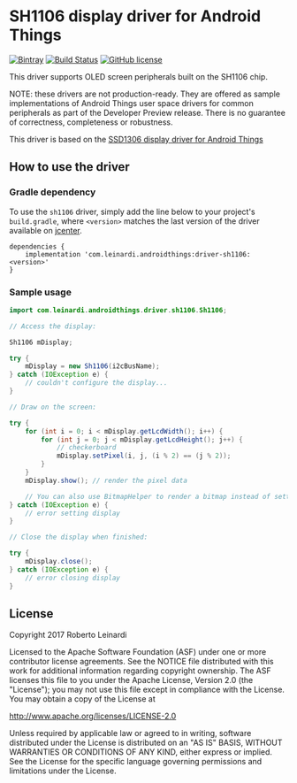 # SH1106 display driver for Android Things

[![Bintray](https://img.shields.io/bintray/v/leinardi/androidthings/driver-sh1106.svg?style=plastic)](https://bintray.com/leinardi/androidthings/driver-sh1106)
[![Build Status](https://img.shields.io/travis/leinardi/androidthings-drivers/master.svg?style=plastic)](https://travis-ci.org/leinardi/androidthings-drivers)
[![GitHub license](https://img.shields.io/github/license/leinardi/androidthings-drivers.svg?style=plastic)](https://github.com/leinardi/androidthings-drivers/blob/master/LICENSE)

This driver supports OLED screen peripherals built on the SH1106 chip.

NOTE: these drivers are not production-ready. They are offered as sample
implementations of Android Things user space drivers for common peripherals
as part of the Developer Preview release. There is no guarantee
of correctness, completeness or robustness.

This driver is based on the [SSD1306 display driver for Android Things](https://github.com/androidthings/contrib-drivers/tree/master/ssd1306) 

## How to use the driver

### Gradle dependency

To use the `sh1106` driver, simply add the line below to your project's `build.gradle`,
where `<version>` matches the last version of the driver available on [jcenter][jcenter].

```
dependencies {
    implementation 'com.leinardi.androidthings:driver-sh1106:<version>'
}
```

### Sample usage

```java
import com.leinardi.androidthings.driver.sh1106.Sh1106;

// Access the display:

Sh1106 mDisplay;

try {
    mDisplay = new Sh1106(i2cBusName);
} catch (IOException e) {
    // couldn't configure the display...
}

// Draw on the screen:

try {
    for (int i = 0; i < mDisplay.getLcdWidth(); i++) {
        for (int j = 0; j < mDisplay.getLcdHeight(); j++) {
            // checkerboard
            mDisplay.setPixel(i, j, (i % 2) == (j % 2));
        }
    }
    mDisplay.show(); // render the pixel data

    // You can also use BitmapHelper to render a bitmap instead of setting pixels manually
} catch (IOException e) {
    // error setting display
}

// Close the display when finished:

try {
    mDisplay.close();
} catch (IOException e) {
    // error closing display
}
```

## License

Copyright 2017 Roberto Leinardi

Licensed to the Apache Software Foundation (ASF) under one or more contributor
license agreements.  See the NOTICE file distributed with this work for
additional information regarding copyright ownership.  The ASF licenses this
file to you under the Apache License, Version 2.0 (the "License"); you may not
use this file except in compliance with the License.  You may obtain a copy of
the License at

  http://www.apache.org/licenses/LICENSE-2.0

Unless required by applicable law or agreed to in writing, software
distributed under the License is distributed on an "AS IS" BASIS, WITHOUT
WARRANTIES OR CONDITIONS OF ANY KIND, either express or implied.  See the
License for the specific language governing permissions and limitations under
the License.

[jcenter]: https://bintray.com/leinardi/androidthings/driver-sh1106/_latestVersion
